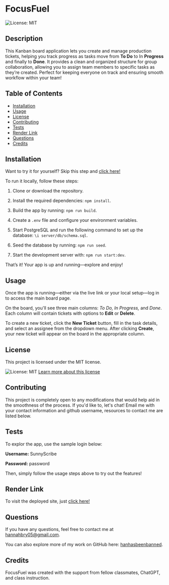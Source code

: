 
# FocusFuel
  ![License: MIT](https://img.shields.io/badge/License-MIT-yellow.svg)

  ## Description 
This Kanban board application lets you create and manage production tickets, helping you track progress as tasks move from **To Do** to In **Progress** and finally to **Done**. It provides a clean and organized structure for group collaboration, allowing you to assign team members to specific tasks as they’re created. Perfect for keeping everyone on track and ensuring smooth workflow within your team!
 ## Table of Contents 
- [Installation](#installation) 
- [Usage](#usage)
- [License](#license)
- [Contributing](#contributing)
- [Tests](#tests)
- [Render Link](#render-link)
- [Questions](#questions)
- [Credits](#credits)
  
## Installation 
Want to try it for yourself? Skip this step and [click here!](https://focusfuel.onrender.com)

To run it locally, follow these steps:
1. Clone or download the repository.

2. Install the required dependencies: ``npm install``.

3. Build the app by running: ``npm run build``.

4. Create a ``.env`` file and configure your environment variables.

5. Start PostgreSQL and run the following command to set up the database: ``\i server/db/schema.sql``.

6. Seed the database by running: ``npm run seed``.

7. Start the development server with: ``npm run start:dev``.

That’s it! Your app is up and running—explore and enjoy!


## Usage 
Once the app is running—either via the live link or your local setup—log in to access the main board page.

On the board, you'll see three main columns: *To Do, In Progress,* and *Done*. Each column will contain tickets with options to **Edit** or **Delete**.

To create a new ticket, click the **New Ticket** button, fill in the task details, and select an assignee from the dropdown menu. After clicking **Create**, your new ticket will appear on the board in the appropriate column.



## License
This project is licensed under the MIT license.

![License: MIT](https://img.shields.io/badge/License-MIT-yellow.svg)
[Learn more about this license](https://opensource.org/licenses/MIT)

  ## Contributing
  This project is completely open to any modifications that would help aid in the smoothness of the process. If you'd like to, let's chat! Email me with your contact information and github username, resources to contact me are listed below.

  ## Tests
  To explor the app, use the sample login below:

  **Username:** SunnyScribe
  
  **Password:** password

Then, simply follow the usage steps above to try out the features!

  ## Render Link
  To visit the deployed site, just [click here!](https://focusfuel.onrender.com)   

  ## Questions
  If you have any questions, feel free to contact me at [hannahbry05@gmail.com](mailto:hannahbry05@gmail.com).
  
  You can also explore more of my work on GitHub here: [hanhasbeenbanned](https://github.com/hanhasbeenbanned).

  ## Credits 
  FocusFuel was created with the support from fellow classmates, ChatGPT, and class instruction.
  